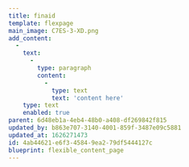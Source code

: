 ```yaml
---
title: finaid
template: flexpage
main_image: C7ES-3-XD.png
add_content:
  -
    text:
      -
        type: paragraph
        content:
          -
            type: text
            text: 'content here'
    type: text
    enabled: true
parent: 6d48eb1a-4eb4-48b0-a408-df269842f815
updated_by: b863e707-3140-4001-859f-3487e09c5881
updated_at: 1626271473
id: 4ab44621-e6f3-4584-9ea2-79df5444127c
blueprint: flexible_content_page
---
```

